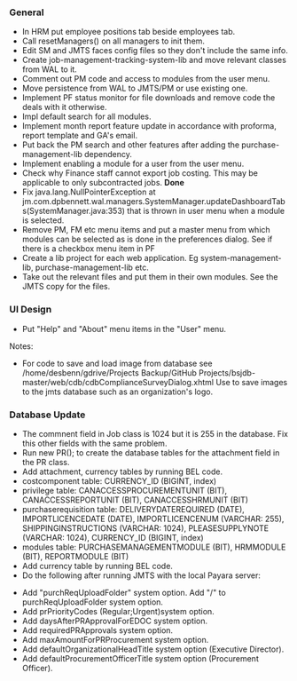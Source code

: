 ### General
- In HRM put employee positions tab beside employees tab.
- Call resetManagers() on all managers to init them. 
- Edit SM and JMTS faces config files so they don't include the same info.
- Create job-management-tracking-system-lib and move relevant classes from WAL
  to it.
- Comment out PM code and access to modules from the user menu.
- Move persistence from WAL to JMTS/PM or use existing one.
- Implement PF status monitor for file downloads and remove code the deals with it otherwise.
- Impl default search for all modules.
- Implement month report feature update in accordance with proforma, report template
  and GA's email.
- Put back the PM search and other features after adding the purchase-management-lib dependency.
- Implement enabling a module for a user from the user menu.
- Check why Finance staff cannot export job costing. This may be applicable to only
  subcontracted jobs. **Done**
- Fix java.lang.NullPointerException
	at jm.com.dpbennett.wal.managers.SystemManager.updateDashboardTabs(SystemManager.java:353)
that is thrown in user menu when a module is selected.
- Remove PM, FM etc menu items and put a master menu from which modules can be selected as is 
done in the preferences dialog. See if there is a checkbox menu item in PF
- Create a lib project for each web application. Eg system-management-lib, 
purchase-management-lib etc.
- Take out the relevant files and put them in their own modules. See the JMTS copy 
  for the files.

### UI Design
- Put "Help" and "About" menu items in the "User" menu.

Notes:
* For code to save and load image from database see 
/home/desbenn/gdrive/Projects Backup/GitHub Projects/bsjdb-master/web/cdb/cdbComplianceSurveyDialog.xhtml
Use to save images to the jmts database such as an organization's logo.

### Database Update
- The commnent field in Job class is 1024 but it is 255 in the database. 
Fix this other fields with the same problem.
- Run new PR(); to create the database tables for the attachment field in the PR class.
- Add attachment, currency tables by running BEL code.
- costcomponent table: CURRENCY_ID (BIGINT, index)
- privilege table: CANACCESSPROCUREMENTUNIT (BIT), CANACCESSREPORTUNIT (BIT), CANACCESSHRMUNIT (BIT)
- purchaserequisition table: DELIVERYDATEREQUIRED (DATE), IMPORTLICENCEDATE (DATE), 
  IMPORTLICENCENUM (VARCHAR: 255), SHIPPINGINSTRUCTIONS (VARCHAR: 1024), PLEASESUPPLYNOTE (VARCHAR: 1024),
  CURRENCY_ID (BIGINT, index)
- modules table: PURCHASEMANAGEMENTMODULE (BIT), HRMMODULE (BIT), REPORTMODULE (BIT)
- Add currency table by running BEL code.
- Do the following after running JMTS with the local Payara server:
* Add "purchReqUploadFolder" system option. Add "/" to purchReqUploadFolder system option.
* Add prPriorityCodes (Regular;Urgent)system option.
* Add daysAfterPRApprovalForEDOC system option.
* Add requiredPRApprovals system option.
* Add maxAmountForPRProcurement system option.
* Add defaultOrganizationalHeadTitle system option (Executive Director).
* Add defaultProcurementOfficerTitle system option (Procurement Officer).
